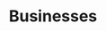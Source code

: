 ---
layout: content
data: business
title: Businesses
isHome: true
link: https://figure.nz/business/
---